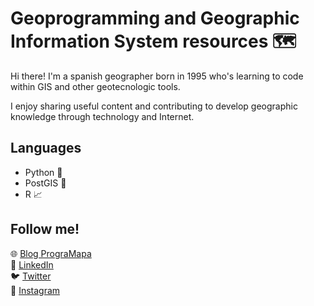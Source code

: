 # Geoprogramming and Geographic Information System resources 🗺

Hi there! I'm a spanish geographer born in 1995 who's learning to code within GIS 
and other geotecnologic tools.

I enjoy sharing useful content and contributing to develop geographic knowledge through 
technology and Internet.


## Languages 
- Python 🐍 
- PostGIS 🐘 
- R 📈 

## Follow me!
🌐 <a href="https://programapa.wordpress.com/">Blog PrograMapa</a><br>
💼 <a href="https://www.linkedin.com/in/robertojl/">LinkedIn</a><br>
🐦 <a href="https://twitter.com/progra_mapa">Twitter</a><br>
📸 <a href="https://www.instagram.com/progra_mapa/">Instagram</a><br>


